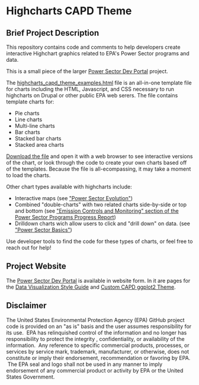 # Highcharts CAPD Theme
## Brief Project Description
This repository contains code and comments to help developers create interactive Highchart graphics related to EPA's Power Sector programs and data.

This is a small piece of the larger [Power Sector Dev Portal](https://github.com/USEPA/power-sector-dev-portal) project.

The [highcharts_capd_theme_examples.html](https://github.com/USEPA/highchartscapdtheme/blob/main/highcharts_capd_theme_examples.html) file is an all-in-one template file for charts including the HTML, Javascript, and CSS necessary to run highcharts on Drupal or other public EPA web serers. The file contains template charts for:
* Pie charts
* Line charts
* Multi-line charts
* Bar charts
* Stacked bar charts
* Stacked area charts

[Download the file](https://github.com/USEPA/highchartscapdtheme/blob/main/highcharts_capd_theme_examples.html) and open it with a web browser to see interactive versions of the chart, or look through the code to create your own charts based off of the templates. Because the file is all-ecompassing, it may take a moment to load the charts.

Other chart types available with highcharts include:
* Interactive maps (see ["Power Sector Evolution"](https://www.epa.gov/power-sector/power-sector-evolution#fleetturnover))
* Combined "double-charts" with two related charts side-by-side or top and bottom (see ["Emission Controls and Monitoring" section of the Power Sector Programs Progress Report](https://www.epa.gov/power-sector/progress-report-emission-controls-and-monitoring#so2))
* Drilldown charts wich allow users to click and "drill down" on data. (see ["Power Sector Basics"](https://www.epa.gov/power-sector/electric-power-sector-basics#howiselectricityused))

Use developer tools to find the code for these types of charts, or feel free to reach out for help!

## Project Website

The [Power Sector Dev Portal](https://usepa.github.io/power-sector-dev-portal/) is available in website form. In it are pages for the [Data Visualization Style Guide](https://usepa.github.io/power-sector-dev-portal/#/datavis) and [Custom CAPD ggplot2 Theme](https://usepa.github.io/power-sector-dev-portal/#/ggplot).

## Disclaimer

The United States Environmental Protection Agency (EPA) GitHub project code is provided on an "as is" basis and the user assumes responsibility for its use.  EPA has relinquished control of the information and no longer has responsibility to protect the integrity , confidentiality, or availability of the information.  Any reference to specific commercial products, processes, or services by service mark, trademark, manufacturer, or otherwise, does not constitute or imply their endorsement, recommendation or favoring by EPA.  The EPA seal and logo shall not be used in any manner to imply endorsement of any commercial product or activity by EPA or the United States Government.




